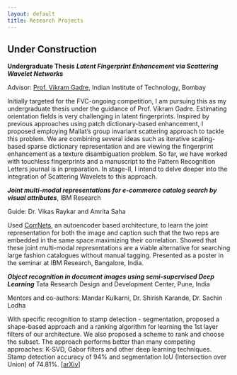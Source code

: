 ```yaml
---
layout: default
title: Research Projects
---
```

## Under Construction

**Undergraduate Thesis**
**_Latent Fingerprint Enhancement via Scattering Wavelet Networks_**

Advisor: [Prof. Vikram Gadre](https://www.ee.iitb.ac.in/wiki/faculty/vmgadre), Indian Institute of Technology, Bombay

Initially targeted for the FVC-ongoing competition, I am pursuing this as my undergraduate thesis under the guidance of Prof. Vikram Gadre. Estimating orientation fields is very challenging in latent fingerprints. Inspired by previous approaches using patch dictionary-based enhancement, I proposed employing Mallat’s group invariant scattering approach to tackle this problem. We are combining several ideas such as iterative scaling-based sparse dictionary representation and are viewing the fingerprint enhancement as a texture disambiguation problem. So far, we have worked with touchless fingerprints and a manuscript to the Pattern Recognition Letters journal is in preparation. In stage-II, I intend to delve deeper into the integration of Scattering Wavelets to this approach. 


**_Joint multi-modal representations for e-commerce catalog search by visual attributes_**, IBM Research

Guide: Dr. Vikas Raykar and Amrita Saha

Used [CorrNets](http://www.mitpressjournals.org/doi/pdf/10.1162/NECO_a_00801), an autoencoder based architecture, to learn the joint representation for both the image and caption such that the two reps are embedded in the same space maximizing their correlation. Showed that these joint multi-modal representations are a viable alternative for searching large fashion catalogues without manual tagging. Presented as a poster in the seminar at IBM Research, Bangalore, India.

**_Object recognition in document images using semi-supervised Deep Learning_**
Tata Research Design and Development Center, Pune, India

Mentors and co-authors: Mandar Kulkarni, Dr. Shirish Karande, Dr. Sachin Lodha 

With specific recognition to stamp detection - segmentation, proposed a shape-based approach and a ranking algorithm for learning the 1st layer filters of our architecture. We also proposed a scheme to rank and choose the subset. The approach performs better than many competing approaches: K-SVD, Gabor filters and other deep learning techniques. Stamp detection accuracy of 94% and segmentation IoU (Intersection over Union) of 74.81%. [ [arXiv] ](https://arxiv.org/abs/1609.05001)

<!-- Here are some pictures for a taste of what I did. 

<img src ="https://github.com/xiang-ji-ncsu/xiang-ji-ncsu.github.io/raw/master/images/Work%20in%20cleanroom.png">

Periodic lines on sample |  Gas sensor prototype
:---------------------------:|:---------------------------------:
![Periodic lines on sample](https://github.com/xiang-ji-ncsu/xiang-ji-ncsu.github.io/raw/master/images/Periodic%20Lines.png) |![Gas sensor prototype](https://github.com/xiang-ji-ncsu/xiang-ji-ncsu.github.io/raw/master/images/Gas%20sensor%20prototype.png)

=======================================================


## Undergraduate Research

**_SPP source_** project, Peking University, 2011

Advisor: Dr. Zhiping Zhou, EECS Department, Peking University

I did my undergraduate thesis in this lab. Part of the work I did was to find a good doping location for SPP source design. The idea was to imbed light source inside a plasmon waveguide. You could find details in this published [paper](https://github.com/xiang-ji-ncsu/xiang-ji-ncsu.github.io/raw/27914ae129b83c237d03d68fec002646d1163f69/Publication/Effect%20of%20dipole%20location%20on%20profile%20properties%20of%20symmetric%20surface%20plasmon%20polariton%20mode%20in%20Au-Al2O3-Au%20waveguide.pdf) which I co-authored.

**_Plasmonic Lens_** project, Peking University, 2010

Advisor: [Dr. Jiasen Zhang](http://www.phy.pku.edu.cn/~zhangjs/index.html), Physics Department, Peking University

The Goal was to design, fabricate and test rectangular shape plasmonic lense composit of nano-scaled slots on a 200nm thin gold film on glass substrate being able to generate sharper focus. This work stays unpublished. 

Due to detection limit, we could not provide direct proof that our device worked by the fact that our image detection system was only sensitive to XY plane (parallel to the device) of the optical field whereas the focus intensity mainly lied in Z direction. If possible, a near field optic probe may detect the focus point and give a direct proof. I show my simulated light intensity distribution at XY plane of the focus point together with experimental result below to give you an idea.

XY intensity plane simulated | intensity experimentally detected
:---------------------------:|:---------------------------------:
![Simulated intensity field XY plane Big NA](https://github.com/xiang-ji-ncsu/xiang-ji-ncsu.github.io/raw/27914ae129b83c237d03d68fec002646d1163f69/images/BigNASimulatedXYPlane.png) | ![Experimental detected intensity field](https://github.com/xiang-ji-ncsu/xiang-ji-ncsu.github.io/raw/27914ae129b83c237d03d68fec002646d1163f69/images/BigNADetectedXYPlane.png)

We did have direct proof if we modified the design to have the light field mainly in XY plane, but this one didn't have the property to generate a sharper focus. (Small Numerical Aperture)

XY intensity plane simulated | intensity experimentally detected
:---------------------------:|:---------------------------------:
![Simulated intensity field XY plane Small NA](https://github.com/xiang-ji-ncsu/xiang-ji-ncsu.github.io/raw/27914ae129b83c237d03d68fec002646d1163f69/images/SmallNASimulated.png) | ![Detected intensity field XY plane Small NA](https://github.com/xiang-ji-ncsu/xiang-ji-ncsu.github.io/raw/27914ae129b83c237d03d68fec002646d1163f69/images/SmallNADetected.png)

=======================================================




*All of the files in this page are copyrighted . They are provided for your convenience, yet you may download them only if you are entitled to do so by your arrangements with various publishers.

**Copyright statement copied from Dr. Jiasen Zhang's webpage.
 -->
